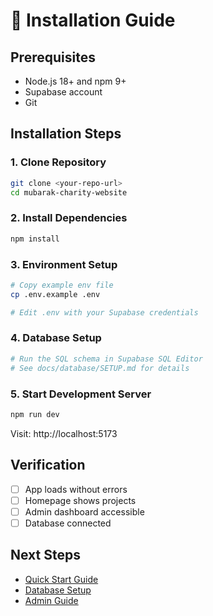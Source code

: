 # 🚀 Installation Guide

## Prerequisites

- Node.js 18+ and npm 9+
- Supabase account
- Git

## Installation Steps

### 1. Clone Repository
```bash
git clone <your-repo-url>
cd mubarak-charity-website
```

### 2. Install Dependencies
```bash
npm install
```

### 3. Environment Setup
```bash
# Copy example env file
cp .env.example .env

# Edit .env with your Supabase credentials
```

### 4. Database Setup
```bash
# Run the SQL schema in Supabase SQL Editor
# See docs/database/SETUP.md for details
```

### 5. Start Development Server
```bash
npm run dev
```

Visit: http://localhost:5173

## Verification

- [ ] App loads without errors
- [ ] Homepage shows projects
- [ ] Admin dashboard accessible
- [ ] Database connected

## Next Steps

- [Quick Start Guide](./QUICK_START.md)
- [Database Setup](../database/SETUP.md)
- [Admin Guide](../admin/DASHBOARD.md)
